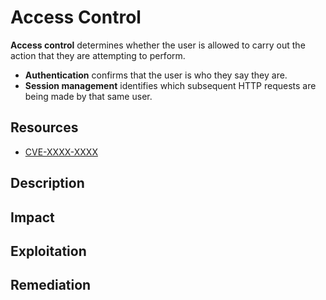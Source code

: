 # Access Control

**Access control** determines whether the user is allowed to carry out the
action that they are attempting to perform.

- **Authentication** confirms that the user is who they say they are.
- **Session management** identifies which subsequent HTTP requests are being made
  by that same user.

<!-- Resources {{{ -->
## Resources

- [CVE-XXXX-XXXX](https://www.example.com/)

<!-- }}} -->

<!-- Description {{{ -->
## Description



<!-- }}} -->

<!-- Impact {{{ -->
## Impact



<!-- }}} -->

<!-- Exploitation {{{ -->
## Exploitation



<!-- }}} -->

<!-- Remediation {{{ -->
## Remediation



<!-- }}} -->
